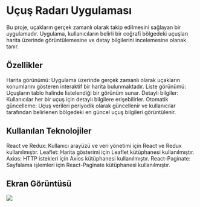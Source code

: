 <h1>Uçuş Radarı Uygulaması</h1>

Bu proje, uçakların gerçek zamanlı olarak takip edilmesini sağlayan bir uygulamadır. Uygulama, kullanıcıların belirli bir coğrafi bölgedeki uçuşları harita üzerinde görüntülemesine ve detay bilgilerini incelemesine olanak tanır.

<h2>Özellikler</h2>

Harita görünümü: Uygulama üzerinde gerçek zamanlı olarak uçakların konumlarını gösteren interaktif bir harita bulunmaktadır.
Liste görünümü: Uçuşların tablo halinde listelendiği bir görünüm sunar.
Detaylı bilgiler: Kullanıcılar her bir uçuş için detaylı bilgilere erişebilirler.
Otomatik güncelleme: Uçuş verileri periyodik olarak güncellenir ve kullanıcılar tarafından belirlenen bölgedeki en güncel uçuş bilgileri görüntülenir.

<h2>Kullanılan Teknolojiler</h2>

React ve Redux: Kullanıcı arayüzü ve veri yönetimi için React ve Redux kullanılmıştır.
Leaflet: Harita gösterimi için Leaflet kütüphanesi kullanılmıştır.
Axios: HTTP istekleri için Axios kütüphanesi kullanılmıştır.
React-Paginate: Sayfalama işlemleri için React-Paginate kütüphanesi kullanılmıştır.

<h2>Ekran Görüntüsü</h2>

![](radar.gif)
